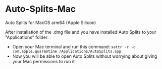 # Auto-Splits-Mac

Auto Splits for MacOS arm64 (Apple Silicon)

After installation of the .dmg file and you have installed Auto Splits to your "Applications" folder:

- Open your Mac terminal and run this command: `xattr -r -d com.apple.quarantine /Applications/AutoSplits.app`
- Now you will be able to open Auto Splits without worrying about giving your Mac permissions to run it
